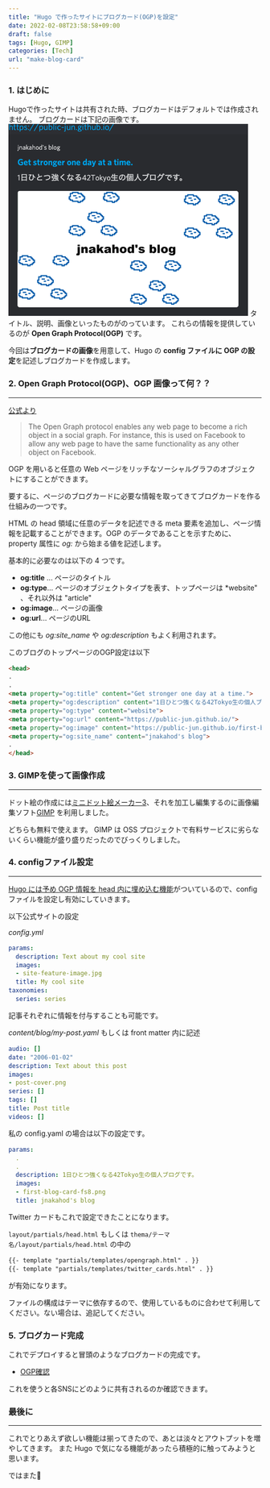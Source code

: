 ```yaml
---
title: "Hugo で作ったサイトにブログカード(OGP)を設定"
date: 2022-02-08T23:58:58+09:00
draft: false
tags: [Hugo, GIMP] 
categories: [Tech]
url: "make-blog-card"
---
```


### 1. はじめに
Hugoで作ったサイトは共有された時、ブログカードはデフォルトでは作成されません。
ブログカードは下記の画像です。
![demo-card](./demo-card.png)
タイトル、説明、画像といったものがのっています。
これらの情報を提供しているのが **Open Graph Protocol(OGP)** です。 

今回は**ブログカードの画像**を用意して、Hugo の **config ファイルに OGP の設定**を記述しブログカードを作成します。

### 2. Open Graph Protocol(OGP)、OGP 画像って何？？
* * *
[公式より](https://ogp.me/)
> The Open Graph protocol enables any web page to become a rich object in a social graph. For instance, this is used on Facebook to allow any web page to have the same functionality as any other object on Facebook.

OGP を用いると任意の Web ページをリッチなソーシャルグラフのオブジェクトにすることができます。

要するに、ページのブログカードに必要な情報を取ってきてブログカードを作る仕組みの一つです。

HTML の head 領域に任意のデータを記述できる meta 要素を追加し、ページ情報を記載することができます。OGP のデータであることを示すために、property 属性に *og:* から始まる値を記述します。

基本的に必要なのは以下の 4 つです。
- **og:title** ... ページのタイトル
- **og:type**... ページのオブジェクトタイプを表す、トップページは *website" 、それ以外は "article"
- **og:image**... ページの画像
- **og:url**...  ページのURL

この他にも
*og:site_name* や *og:description* もよく利用されます。

このブログのトップページのOGP設定は以下
```html
<head>
.
.
<meta property="og:title" content="Get stronger one day at a time.">
<meta property="og:description" content="1日ひとつ強くなる42Tokyo生の個人ブログです。">
<meta property="og:type" content="website">
<meta property="og:url" content="https://public-jun.github.io/">
<meta property="og:image" content="https://public-jun.github.io/first-blog-card-fs8.png">
<meta property="og:site_name" content="jnakahod's blog">
.
</head>
```

### 3. GIMPを使って画像作成
* * *
ドット絵の作成には[ミニドット絵メーカー3](https://neutralx0.net/tools/dot3/)、それを加工し編集するのに画像編集ソフト[GIMP](https://www.gimp.org/) を利用しました。

どちらも無料で使えます。
GIMP は OSS プロジェクトで有料サービスに劣らないくらい機能が盛り盛りだったのでびっくりしました。

### 4. configファイル設定
* * *
[Hugo には予め OGP 情報を head 内に埋め込む機能](https://gohugo.io/templates/internal/)がついているので、config ファイルを設定し有効にしていきます。

以下公式サイトの設定

*config.yml*
```yaml
params:
  description: Text about my cool site
  images:
  - site-feature-image.jpg
  title: My cool site
taxonomies:
  series: series
```
記事それぞれに情報を付与することも可能です。

*content/blog/my-post.yaml* もしくは front matter 内に記述
```yaml
audio: []
date: "2006-01-02"
description: Text about this post
images:
- post-cover.png
series: []
tags: []
title: Post title
videos: []
```

私の config.yaml の場合は以下の設定です。
```yaml
params:
  .
  .
  description: 1日ひとつ強くなる42Tokyo生の個人ブログです。
  images:
  - first-blog-card-fs8.png
  title: jnakahod's blog
```
Twitter カードもこれで設定できたことになります。

`layout/partials/head.html` もしくは `thema/テーマ名/layout/partials/head.html` の中の
```html
{{- template "partials/templates/opengraph.html" . }}
{{- template "partials/templates/twitter_cards.html" . }}
```
が有効になります。

ファイルの構成はテーマに依存するので、使用しているものに合わせて利用してください。ない場合は、追記してください。


### 5. ブログカード完成
これでデプロイすると冒頭のようなブログカードの完成です。

- [OGP確認](https://rakko.tools/tools/9/)

これを使うと各SNSにどのように共有されるのか確認できます。
###  最後に
***
これでとりあえず欲しい機能は揃ってきたので、あとは淡々とアウトプットを増やしてきます。
また Hugo で気になる機能があったら積極的に触ってみようと思います。


ではまた:wave:
